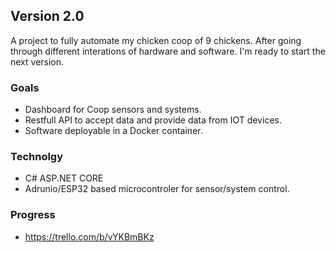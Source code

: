 ## Version 2.0

A project to fully automate my chicken coop of 9 chickens. After going through different interations of hardware and software. I'm ready to start the next version.

### Goals
- Dashboard for Coop sensors and systems.
- Restfull API to accept data and provide data from IOT devices.
- Software deployable in a Docker container.

### Technolgy
- C# ASP.NET CORE
- Adrunio/ESP32 based microcontroler for sensor/system control.

### Progress
- https://trello.com/b/vYKBmBKz
